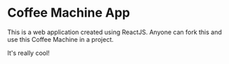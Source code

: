 # Coffee Machine App

This is a web application created using ReactJS. Anyone can fork this and use this Coffee Machine in a project.


It's really cool!